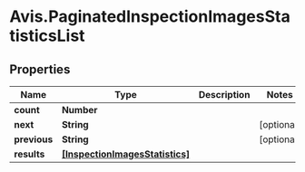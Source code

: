 # Avis.PaginatedInspectionImagesStatisticsList

## Properties

| Name         | Type                                                              | Description | Notes      |
| ------------ | ----------------------------------------------------------------- | ----------- | ---------- |
| **count**    | **Number**                                                        |             |
| **next**     | **String**                                                        |             | [optional] |
| **previous** | **String**                                                        |             | [optional] |
| **results**  | [**[InspectionImagesStatistics]**](InspectionImagesStatistics.md) |             |
